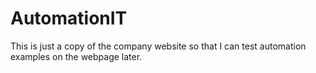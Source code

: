 # AutomationIT
This is just a copy of the company website so that I can test automation examples on the webpage later. 
